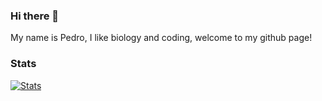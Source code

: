 ### Hi there 👋

My name is Pedro, I like biology and coding, welcome to my github page!

### Stats

[![Stats](https://github-readme-stats.vercel.app/api?username=PedroMarquetti)](https://github.com/anuraghazra/github-readme-stats)



<!--
**PedroMarquetti/PedroMarquetti** is a ✨ _special_ ✨ repository because its `README.md` (this file) appears on your GitHub profile.

Here are some ideas to get you started:

- 🔭 I’m currently working on ...
- 🌱 I’m currently learning ...
- 👯 I’m looking to collaborate on ...
- 🤔 I’m looking for help with ...
- 💬 Ask me about ...
- 📫 How to reach me: ...
- 😄 Pronouns: ...
- ⚡ Fun fact: ...
-->
